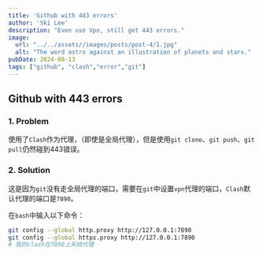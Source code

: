 ```yaml
---
title: 'Github with 443 errors'
author: 'Ski Lee'
description: "Even use Vpn, still get 443 errors."
image:
  url: "../../assets//images/posts/post-4/1.jpg"
  alt: "The word astro against an illustration of planets and stars."
pubDate: 2024-08-13
tags: ["github", "clash","error","git"]
---
```


## Github with 443 errors

### 1. Problem

使用了`Clash`作为代理，（即使是全局代理），但是使用`git clone`、`git push`、`git pull`仍然碰到443错误。

### 2. Solution

这是因为`git`没有走全局代理的端口，需要在`git`中设置`vpn`代理的端口，`Clash`默认代理的端口是`7890`。

在`bash`中输入以下命令：

```bash
git config --global http.proxy http://127.0.0.1:7890 
git config --global https.proxy http://127.0.0.1:7890
# 我的clash在7890上系统代理
```
